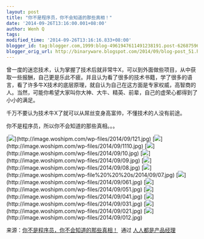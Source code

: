 ```yaml
---
layout: post
title: "你不是程序员，你不会知道的那些真相！"
date: '2014-09-26T13:16:00.001+08:00'
author: Wenh Q
tags:
modified_time: '2014-09-26T13:16:16.833+08:00'
blogger_id: tag:blogger.com,1999:blog-4961947611491238191.post-6268759687779277150
blogger_orig_url: http://binaryware.blogspot.com/2014/09/blog-post_51.html
---
```


曾一度的迷恋技术，认为掌握了技术后就非常牛X，可以到外面做些项目，从中获取一些报酬，自己更是乐此不疲。并且认为看了很多的技术书籍，学了很多的语言，看了许多牛X技术的底层原理，就自认为自己在这方面是专家权威，高智商的人。当然，可能你希望大家叫你大神、大牛、精英、前辈，自己的虚荣心都得到了小小的满足。

千万不要认为技术牛X了就可以从屌丝变身高富帅，不懂技术的人没有前途。

你不是程序员，所以你不会知道的那些真相。。。

[![](https://images-blogger-opensocial.googleusercontent.com/gadgets/proxy?url=http%3A%2F%2Fimage.woshipm.com%2Fwp-files%2F2014%2F09%2F121.jpg&container=blogger&gadget=a&rewriteMime=image%2F*)](http://image.woshipm.com/wp-files/2014/09/121.jpg)
[![](https://images-blogger-opensocial.googleusercontent.com/gadgets/proxy?url=http%3A%2F%2Fimage.woshipm.com%2Fwp-files%2F2014%2F09%2F1110.jpg&container=blogger&gadget=a&rewriteMime=image%2F*)](http://image.woshipm.com/wp-files/2014/09/1110.jpg)
[![](https://images-blogger-opensocial.googleusercontent.com/gadgets/proxy?url=http%3A%2F%2Fimage.woshipm.com%2Fwp-files%2F2014%2F09%2F10.jpg&container=blogger&gadget=a&rewriteMime=image%2F*)](http://image.woshipm.com/wp-files/2014/09/10.jpg)
[![](https://images-blogger-opensocial.googleusercontent.com/gadgets/proxy?url=http%3A%2F%2Fimage.woshipm.com%2Fwp-files%2F2014%2F09%2F09.jpg&container=blogger&gadget=a&rewriteMime=image%2F*)](http://image.woshipm.com/wp-files/2014/09/09.jpg)
[![](https://images-blogger-opensocial.googleusercontent.com/gadgets/proxy?url=http%3A%2F%2Fimage.woshipm.com%2Fwp-files%2F2014%2F09%2F08.jpg&container=blogger&gadget=a&rewriteMime=image%2F*)](http://image.woshipm.com/wp-files/2014/09/08.jpg)
[![](https://images-blogger-opensocial.googleusercontent.com/gadgets/proxy?url=http%3A%2F%2Fimage.woshipm.com%2Fwp-files%2F2014%2F09%2F07.jpg&container=blogger&gadget=a&rewriteMime=image%2F*)](http://image.woshipm.com/wp-file%20%20%20s/2014/09/07.jpg)
[![](https://images-blogger-opensocial.googleusercontent.com/gadgets/proxy?url=http%3A%2F%2Fimage.woshipm.com%2Fwp-files%2F2014%2F09%2F061.jpg&container=blogger&gadget=a&rewriteMime=image%2F*)](http://image.woshipm.com/wp-files/2014/09/061.jpg)
[![](https://images-blogger-opensocial.googleusercontent.com/gadgets/proxy?url=http%3A%2F%2Fimage.woshipm.com%2Fwp-files%2F2014%2F09%2F051.jpg&container=blogger&gadget=a&rewriteMime=image%2F*)](http://image.woshipm.com/wp-files/2014/09/051.jpg)
[![](https://images-blogger-opensocial.googleusercontent.com/gadgets/proxy?url=http%3A%2F%2Fimage.woshipm.com%2Fwp-files%2F2014%2F09%2F041.jpg&container=blogger&gadget=a&rewriteMime=image%2F*)](http://image.woshipm.com/wp-files/2014/09/041.jpg)
[![](https://images-blogger-opensocial.googleusercontent.com/gadgets/proxy?url=http%3A%2F%2Fimage.woshipm.com%2Fwp-files%2F2014%2F09%2F031.jpg&container=blogger&gadget=a&rewriteMime=image%2F*)](http://image.woshipm.com/wp-files/2014/09/031.jpg)
[![](https://images-blogger-opensocial.googleusercontent.com/gadgets/proxy?url=http%3A%2F%2Fimage.woshipm.com%2Fwp-files%2F2014%2F09%2F021.jpg&container=blogger&gadget=a&rewriteMime=image%2F*)](http://image.woshipm.com/wp-files/2014/09/021.jpg)
[![](https://images-blogger-opensocial.googleusercontent.com/gadgets/proxy?url=http%3A%2F%2Fimage.woshipm.com%2Fwp-files%2F2014%2F09%2F012.jpg&container=blogger&gadget=a&rewriteMime=image%2F*)](http://image.woshipm.com/wp-files/2014/09/012.jpg)

来源：[你不是程序员，你不会知道的那些真相！](http://www.woshipm.com/it/108293.html)  通过 [人人都是产品经理](http://www.woshipm.com/)
